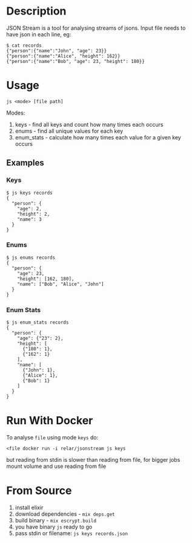 # Description

JSON Stream is a tool for analysing streams of jsons. Input file needs to have json in each line, eg:

```
$ cat records
{"person":{"name":"John", "age": 23}}
{"person":{"name":"Alice", "height": 162}}
{"person":{"name":"Bob", "age": 23, "height": 180}}
```

# Usage

`js <mode> [file path]`

Modes:

1. keys - find all keys and count how many times each occurs
1. enums - find all unique values for each key
1. enum_stats - calculate how many times each value for a given key occurs


## Examples

### Keys

```
$ js keys records
{
  "person": {
    "age": 2,
    "height": 2,
    "name": 3
  }
}
```

### Enums
```
$ js enums records
{
  "person": {
    "age": 23,
    "height": [162, 180],
    "name": ["Bob", "Alice", "John"]
  }
}
```

### Enum Stats

```
$ js enum_stats records
{
  "person": {
    "age": {"23": 2},
    "height": [
      {"180": 1},
      {"162": 1}
    ],
    "name": [
      {"John": 1},
      {"Alice": 1},
      {"Bob": 1}
    ]
  }
}
```

# Run With Docker

To analyse `file` using mode `keys` do:

```
<file docker run -i relar/jsonstream js keys
```

but reading from stdin is slower than reading from file, for bigger jobs mount volume and use reading from file

# From Source

1. install elixir
1. download dependencies - `mix deps.get`
1. build binary - `mix escrypt.build`
1. you have binary `js` ready to go
1. pass stdin or filename: `js keys records.json`
